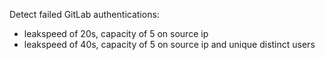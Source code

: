 Detect failed GitLab authentications:

- leakspeed of 20s, capacity of 5 on source ip
- leakspeed of 40s, capacity of 5 on source ip and unique distinct users